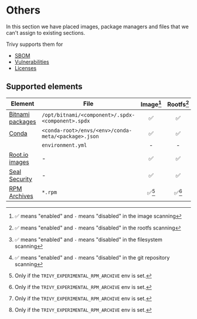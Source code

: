 # Others

In this section we have placed images, package managers and files that we can't assign to existing sections.

Trivy supports them for

- [SBOM][sbom]
- [Vulnerabilities][vuln]
- [Licenses][license]

## Supported elements

| Element                        | File                                                | Image[^1] | Rootfs[^2] | Filesystem[^3] | Repository[^4] |
|--------------------------------|-----------------------------------------------------|:---------:|:----------:|:--------------:|:--------------:|
| [Bitnami packages](bitnami.md) | `/opt/bitnami/<component>/.spdx-<component>.spdx`   |     ✅     |     ✅      |       -        |       -        |
| [Conda](conda.md)              | `<conda-root>/envs/<env>/conda-meta/<package>.json` |     ✅     |     ✅      |       -        |       -        |
|                                | `environment.yml`                                   |     -     |     -      |       ✅        |       ✅        |
| [Root.io images](rootio.md)    | -                                                   |     ✅     |     ✅      |       -        |       -        |
| [Seal Security](seal.md)       | -                                                   |     ✅     |     ✅      |       -        |       -        |
| [RPM Archives](rpm.md)         | `*.rpm`                                             |   ✅[^5]   |   ✅[^5]    |     ✅[^5]      |     ✅[^5]      |

[sbom]: ../../supply-chain/sbom.md
[vuln]: ../../scanner/vulnerability.md
[license]: ../../scanner/license.md

[^1]: ✅ means "enabled" and `-` means "disabled" in the image scanning
[^2]: ✅ means "enabled" and `-` means "disabled" in the rootfs scanning
[^3]: ✅ means "enabled" and `-` means "disabled" in the filesystem scanning
[^4]: ✅ means "enabled" and `-` means "disabled" in the git repository scanning
[^5]: Only if the `TRIVY_EXPERIMENTAL_RPM_ARCHIVE` env is set.
